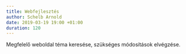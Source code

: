 ```yaml
---
title: Webfejlesztés
author: Schelb Arnold
date: 2019-03-19 19:00 +01:00
duration: 120
---
```


Megfelelő weboldal téma keresése, szükséges módosítások elvégzése.
